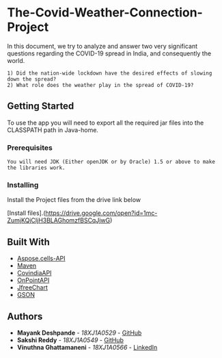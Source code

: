 # The-Covid-Weather-Connection-Project

In this document, we try to analyze and answer two very significant questions regarding the COVID-19 spread in India, and consequently the world.
```
1) Did the nation-wide lockdown have the desired effects of slowing down the spread?
2) What role does the weather play in the spread of COVID-19?
```

## Getting Started

To use the app you will need to export all the required jar files into the CLASSPATH path in Java-home.

### Prerequisites
```
You will need JDK (Either openJDK or by Oracle) 1.5 or above to make the libraries work.
```
### Installing

Install the Project files from the drive link below

[Install files].(https://drive.google.com/open?id=1mc-ZumjKQjCIjH3BLAGhomzfBSCqJjwG)

## Built With

* [Aspose.cells-API](https://github.com/aspose-cells/Aspose.Cells-for-Java) 
* [Maven](https://maven.apache.org/) 
* [CovindiaAPI](https://v1.api.covindia.com/covindia-raw-data)
* [OnPointAPI](https://api.weathersource.com/)
* [JfreeChart](http://www.jfree.org/)
* [GSON](https://github.com/google/gson)

## Authors

* **Mayank Deshpande** - *18XJ1A0529* - [GitHub](https://github.com/mayank-pq2q4)
* **Sakshi Reddy** - *18XJ1A0549* - [GitHub](https://github.com/SakshiReddy)
* **Vinuthna Ghattamaneni** - *18XJ1A0566* - [LinkedIn](https://github.com/404)

